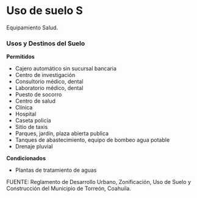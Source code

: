 ﻿
# Uso de suelo S

Equipamiento Salud.

### Usos y Destinos del Suelo

**Permitidos**

* Cajero automático sin sucursal bancaria
* Centro de investigación
* Consultorio médico, dental
* Laboratorio médico, dental
* Puesto de socorro
* Centro de salud
* Clínica
* Hospital
* Caseta policía
* Sitio de taxis
* Parques, jardín, plaza abierta publica
* Tanques de abastecimiento, equipo de bombeo agua potable
* Drenaje pluvial

**Condicionados**

* Plantas de tratamiento de aguas

FUENTE: Reglamento de Desarrollo Urbano, Zonificación, Uso de Suelo y Construcción del Municipio de Torreón, Coahuila.
